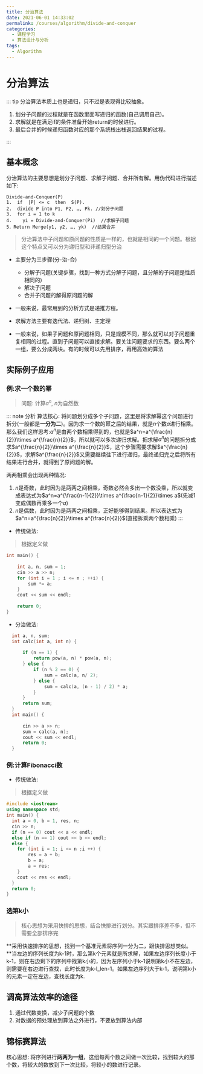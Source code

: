```yaml
---
title: 分治算法
date: 2021-06-01 14:33:02
permalink: /courses/algorithm/divide-and-conquer
categories:
  - 课程学习
  - 算法设计与分析
tags: 
  - Algorithm
---
```


# 分治算法

::: tip
分治算法本质上也是递归，只不过是表现得比较抽象。

1. 划分子问题的过程就是在函数里面写递归的函数(自己调用自己)。
2. 求解就是在满足if的条件准备开始return的时候进行。
3. 最后合并的时候递归函数对应的那个系统栈出栈返回结果的过程。

:::

## 基本概念

分治算法的主要思想是划分子问题、求解子问题、合并所有解。用伪代码进行描述如下:
```
Divide-and-Conquer(P)   
1.  if  |P| <= c  then  S(P).
2.  divide P into P1, P2, …, Pk. //划分子问题
3.  for i = 1 to k 
4.    yi = Divide-and-Conquer(Pi)  //求解子问题
5．Return Merge(y1, y2, …, yk)  //结果合并
```

> 分治算法中子问题和原问题的性质是一样的，也就是相同的一个问题。根据这个特点又可以分为递归型和非递归型分治

- 主要分为三步骤(分-治-合)
  - 分解子问题(关键步骤，找到一种方式分解子问题，且分解的子问题是性质相同的)
  - 解决子问题
  - 合并子问题的解得原问题的解

- 一般来说，最常用到的分析方式是递推方程。
- 求解方法主要有迭代法、递归树、主定理
- 一般来说，如果子问题和原问题相同，只是规模不同，那么就可以对子问题重复相同的过程。直到子问题可以直接求解。要关注问题要求的东西。要么两个一组，要么分成两块。有的时候可以先用排序，再用高效的算法  

## 实际例子应用


### 例:求一个数的幂

> 问题: 计算$a^n$, $n$为自然数

::: note 分析
算法核心: 将问题划分成多个子问题，这里是将求解幂这个问题进行拆分(一般都是**一分为二**)。因为求一个数的幂之后的结果，就是$n$个数$a$进行相乘。那么我们这样思考:$a^n$是由两个数相乘得到的，也就是$a^n=a^{\frac{n}{2}}\times a^{\frac{n}{2}}$，所以就可以多次递归求解。把求解$a^n$的问题拆分成求$a^{\frac{n}{2}}\times a^{\frac{n}{2}}$，这个步骤需要求解$a^{\frac{n}{2}}$，求解$a^{\frac{n}{2}}$又需要继续往下进行递归，最终递归完之后将所有结果进行合并，就得到了原问题的解。

两两相乘会出现两种情况:
1. $n$是奇数，此时因为是两两之间相乘，奇数必然会多出一个数没乘，所以就变成表达式为$a^n=a^{\frac{n-1}{2}}\times a^{\frac{n-1}{2}}\times a$(先减1变成偶数再乘多一个$a$)
2. $n$是偶数，此时因为是两两之间相乘，正好能够得到结果。所以表达式为$a^n=a^{\frac{n}{2}}\times a^{\frac{n}{2}}$(直接拆乘两个数相乘)
:::

- 传统做法:

> 根据定义做

```cpp
int main() {
    
    int a, n, sum = 1;
    cin >> a >> n;
    for (int i = 1 ; i <= n ; ++i) {
        sum *= a;
    } 
    cout << sum << endl;
    
    return 0;
}
```

- 分治做法:

```cpp
  int a, n, sum;
  int calc(int a, int n) {
      
      if (n == 1) {
          return pow(a, n) * pow(a, n);
      } else {
          if (n % 2 == 0) {
              sum = calc(a, n/ 2);
          } else {
              sum = calc(a, (n - 1) / 2) * a;
          }
      }
      return sum;
  }
  int main() {
      
      cin >> a >> n;
      sum = calc(a, n);
      cout << sum << endl;
      return 0;
  }
```

### 例:计算Fibonacci数

- 传统做法:

> 根据定义做

```cpp
#include <iostream>
using namespace std;
int main() {
  int a = 0, b = 1, res, n;
  cin >> n;
  if (n == 0) cout << a << endl;
  else if (n == 1) cout << b << endl;
  else {
    for (int i = 1; i <= n ;i ++) {
        res = a + b;
        b = a;
        a = res;
    }
    cout << res << endl;
  }
  return 0;
}
```

### 选第k小

> 核心思想为采用快排的思想，结合快排进行划分。其实跟排序差不多，但不需要全部排序完

**采用快速排序的思想，找到一个基准元素将序列一分为二，跟快排思想类似。**当左边的序列长度为k-1时，那么第k个元素就是所求解，如果左边序列长度小于k-1，则在右边剩下的序列中找第k小的，因为左序列小于k-1说明第k小不在左边，则需要在右边进行查找，此时长度为k-l_len-1。如果左边序列大于k-1，说明第k小的元素一定在左边，查找长度为k.

## 调高算法效率的途径

1. 通过代数变换，减少子问题的个数
2. 对数据的预处理放到算法之外进行，不要放到算法内部

## 锦标赛算法

核心思想: 将序列进行**两两为一组**，这组每两个数之间做一次比较，找到较大的那个数，将较大的数放到下一次比较，将较小的数进行记录。